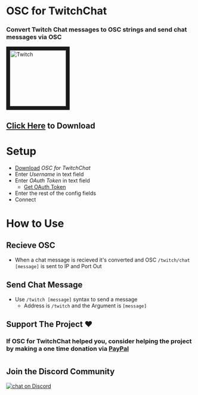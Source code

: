 # OSC for TwitchChat
### Convert Twitch Chat messages to OSC strings and send chat messages via OSC

<img src="https://user-images.githubusercontent.com/70780576/113084398-c158b100-9192-11eb-989a-e8d31e494dc7.png" 
alt="Twitch" width="150" border="10" />
## [Click Here](https://github.com/jshea2/OSC-for-TwitchChat/releases) to Download

# Setup

- [Download](https://github.com/jshea2/OSC-for-TwitchChat/releases) *OSC for TwitchChat*
- Enter *Username* in text field
- Enter *OAuth Token* in text field
    - [Get OAuth Token](https://twitchapps.com/tmi/)
- Enter the rest of the config fields
- Connect

# How to Use

## Recieve OSC
- When a chat message is recieved it's converted and OSC `/twitch/chat [message]` is sent to IP and Port Out

## Send Chat Message
- Use `/twitch [message]` syntax to send a message
    - Address is `/twitch` and the Argument is `[message]`

## Support The Project ❤️
### If OSC for TwitchChat helped you, consider helping the project by making a one time donation via **[PayPal](http://paypal.me/joeshea2)**

#
## Join the Discord Community

<a href="https://discord.gg/FJ79AKPgSk">
        <img src="https://img.shields.io/discord/308323056592486420?logo=discord"
            alt="chat on Discord"></a>
